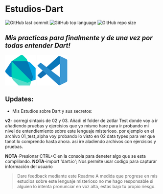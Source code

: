 # Estudios-Dart
![GitHub last commit](https://img.shields.io/github/last-commit/Zot-Lar/Estudios-Dart?color=%231531bd&logo=GitHub&logoColor=white) ![GitHub top language](https://img.shields.io/github/languages/top/Zot-Lar/Estudios-Dart?color=1531bd&logo=Dart) ![GitHub repo size](https://img.shields.io/github/repo-size/Zot-Lar/Estudios-Dart?color=1531bd&logo=CurseForge)

## _Mis practicas para finalmente y de una vez por todas entender Dart!_
<!-- ![](assets/dart.svg)-->
<img src="assets/dart.svg" width=100> <img src="assets/visual-studio-code-1.svg" width=100> 

## Updates:
- Mis Estudios sobre Dart y sus secretos:

**v2**- corregi sintaxis de 02 y 03.
    Añadi el folder de zotlar Test donde voy a ir añadiendo pruebas y ejercisios que yo mismo hare para ir probando mi nivel de entendiemiento sobre este lenguaje misterioso.
    por ejemplo en el archivo 01_test_alpha voy probando lo visto en 02 data types para ver que tanot lo comprendo hasta ahora. asi ire aladiendo archivos con ejercisios y pruebas.

**NOTA**-Presionar CTRL+C en la consola para deneter algo que se esta complilando.
**NOTA**-import 'dart:io'; Nos permite usar codigo para capturar información del usuario

> Dare feedback mediante este Readme
> A medida que progrese en mis estudios
> sobre este lenguaje misterioso
> no me hago responsable si alguien lo intenta
> pronunciar en voz alta, estas bajo tu propio
> riesgo.
